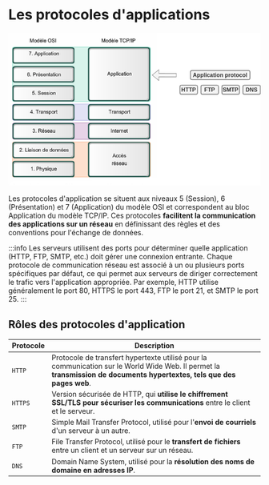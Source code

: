 # Les protocoles d'applications

![application-protocols](/learning/network-protocols/application-protocols.png)

Les protocoles d'application se situent aux niveaux 5 (Session), 6 (Présentation) et 7 (Application) du modèle OSI et correspondent au bloc Application du modèle TCP/IP. Ces protocoles **facilitent la communication des applications sur un réseau** en définissant des règles et des conventions pour l'échange de données.

:::info
Les serveurs utilisent des ports pour déterminer quelle application (HTTP, FTP, SMTP, etc.) doit gérer une connexion entrante. Chaque protocole de communication réseau est associé à un ou plusieurs ports spécifiques par défaut, ce qui permet aux serveurs de diriger correctement le trafic vers l'application appropriée. Par exemple, HTTP utilise généralement le port 80, HTTPS le port 443, FTP le port 21, et SMTP le port 25.
:::

## Rôles des protocoles d'application

| Protocole | Description |
|-----------|-------------|
| `HTTP` | 	Protocole de transfert hypertexte utilisé pour la communication sur le World Wide Web. Il permet la **transmission de documents hypertextes, tels que des pages web**. |
| `HTTPS` | Version sécurisée de HTTP, qui **utilise le chiffrement SSL/TLS pour sécuriser les communications** entre le client et le serveur. |
| `SMTP` | Simple Mail Transfer Protocol, utilisé pour l'**envoi de courriels** d'un serveur à un autre. |
| `FTP` | File Transfer Protocol, utilisé pour le **transfert de fichiers** entre un client et un serveur sur un réseau. |
| `DNS` | Domain Name System, utilisé pour la **résolution des noms de domaine en adresses IP**. |